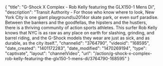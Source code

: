 {
    "title": "G-Shock X Complex - Rob Kelly featuring the GLX150-1 Mens Di",
    "description": "Transit Authority - For those who know where to look, New York City is one giant playground\u2014or skate park, or even surf paradise. Between the bankers and the goodfellas, the hipsters and the hustlers, there is a thriving community of action sports athletes. This surfer Rob Kelly knows that NYC is as raw as any place on earth for slashing, grinding, and barrel riding, and the G-Shock models they wear are just as sick, and as durable, as the city itself.",
    "channelid": "3764790",
    "videoid": "168595",
    "date_created": "1401172283",
    "date_modified": "1470269194",
    "type": "captivate",
    "layout": "channelVideo",
    "url": "\/action\/g-shock-x-complex-rob-kelly-featuring-the-glx150-1-mens-di\/3764790-168595"
}